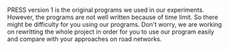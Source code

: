 PRESS version 1 is the original programs we used in our experiments.
However, the programs are not well written because of time limit. So there might be difficulty for you using our programs.
Don't worry, we are working on rewritting the whole project in order for you to use our program easily and compare with your approaches on road networks.
